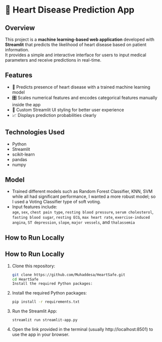 # 💓 Heart Disease Prediction App

## Overview
This project is a **machine learning-based web application** developed with **Streamlit** that predicts the likelihood of heart disease based on patient information.  
It provides a simple and interactive interface for users to input medical parameters and receive predictions in real-time.

## Features
- 🚀 Predicts presence of heart disease with a trained machine learning model
- 🎛️ Scales numerical features and encodes categorical features manually inside the app
- 🎨 Custom Streamlit UI styling for better user experience
- 📈 Displays prediction probabilities clearly

## Technologies Used
- Python
- Streamlit
- scikit-learn
- pandas
- numpy

## Model
- Trained different models such as Random Forest Classifier, KNN, SVM while all had significant performance, I wanted a more robust model;
  so I used a Voting Classifier type of soft voting.
- Input features include:  
  `age`, `sex`, `chest pain type`, `resting blood pressure`, `serum cholesterol`, `fasting blood sugar`, `resting ECG`, `max heart rate`, `exercise-induced angina`, `ST depression`, `slope`, `major vessels`, and `thalassemia`

## How to Run Locally
## How to Run Locally
1. Clone this repository:
   ```bash
   git clone https://github.com/Muhaddesa/HeartSafe.git
   cd HeartSafe
   Install the required Python packages:

2. Install the required Python packages:
   ```bash
   pip install -r requirements.txt
3. Run the Streamlit App:
   ```bash
   streamlit run streamlit-app.py

4. Open the link provided in the terminal (usually http://localhost:8501) to use the app in your browser.
